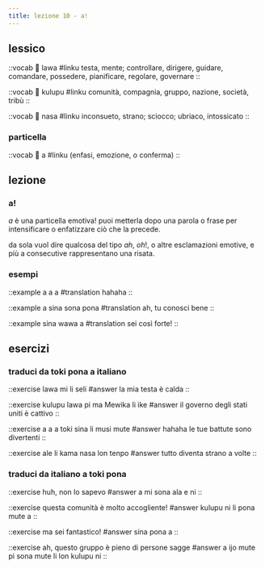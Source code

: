 ```yaml
--- 
title: lezione 10 - a! 
---
```

## lessico
::vocab
󱤤 lawa
#linku
testa, mente; controllare, dirigere, guidare, comandare, possedere, pianificare, regolare, governare
::

::vocab
󱤟 kulupu
#linku
comunità, compagnia, gruppo, nazione, società, tribù
::

::vocab
󱤾 nasa
#linku
inconsueto, strano; sciocco; ubriaco, intossicato
::

### particella
::vocab
󱤀 a
#linku
(enfasi, emozione, o conferma)
::

## lezione
### a!
*a* è una particella emotiva! puoi metterla dopo una parola o frase per intensificare o enfatizzare ciò che la precede.

da sola vuol dire qualcosa del tipo *ah*, *oh*!, o altre esclamazioni emotive, e più a consecutive rappresentano una risata. 

### esempi
::example
a a a
#translation
hahaha
::

::example
a sina sona pona
#translation
ah, tu conosci bene
::

::example
sina wawa a
#translation
sei così forte!
::

## esercizi
### traduci da toki pona a italiano
::exercise
lawa mi li seli
#answer
la mia testa è calda
::

::exercise
kulupu lawa pi ma Mewika li ike
#answer
il governo degli stati uniti è cattivo
::

::exercise
a a a toki sina li musi mute
#answer
hahaha le tue battute sono divertenti
::

::exercise
ale li kama nasa lon tenpo
#answer
tutto diventa strano a volte
::

### traduci da italiano a toki pona
::exercise
huh, non lo sapevo
#answer
a mi sona ala e ni
::

::exercise
questa comunità è molto accogliente!
#answer
kulupu ni li pona mute a
::

::exercise
ma sei fantastico!
#answer
sina pona a
::

::exercise
ah, questo gruppo è pieno di persone sagge
#answer
a ijo mute pi sona mute li lon kulupu ni
::